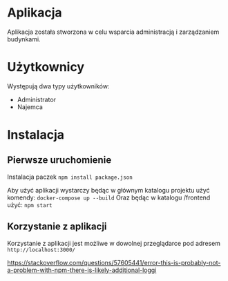# Aplikacja
Aplikacja została stworzona w celu wsparcia administracją i zarządzaniem budynkami.

# Użytkownicy
Występują dwa typy użytkowników:
- Administrator
- Najemca

# Instalacja
## Pierwsze uruchomienie
Instalacja paczek
`npm install package.json`

Aby użyć aplikacji wystarczy będąc w głównym katalogu projektu użyć komendy:
`docker-compose up --build`
Oraz będąc w katalogu /frontend użyć:
`npm start`

## Korzystanie z aplikacji
Korzystanie z aplikacji jest możliwe w dowolnej przeglądarce pod adresem
`http://localhost:3000/`


https://stackoverflow.com/questions/57605441/error-this-is-probably-not-a-problem-with-npm-there-is-likely-additional-loggi